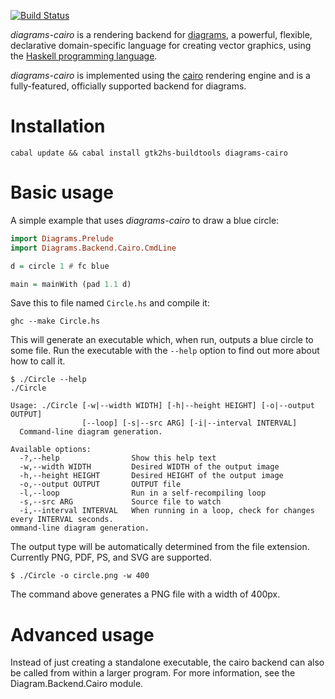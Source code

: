 [![Build Status](https://travis-ci.org/diagrams/diagrams-cairo.png?branch=master)](http://travis-ci.org/diagrams/diagrams-cairo)

_diagrams-cairo_ is a rendering backend for [diagrams], a powerful,
flexible, declarative domain-specific language for creating vector graphics,
using the [Haskell programming language][haskell].

[diagrams]: http://projects.haskell.org/diagrams/
[haskell]: http://www.haskell.org/haskellwiki/Haskell

_diagrams-cairo_ is implemented using the [cairo] rendering engine and
is a fully-featured, officially supported backend for diagrams.

[cairo]: http://www.cairographics.org/

# Installation

```
cabal update && cabal install gtk2hs-buildtools diagrams-cairo
```

# Basic usage

A simple example that uses _diagrams-cairo_ to draw a blue circle:

```haskell
import Diagrams.Prelude
import Diagrams.Backend.Cairo.CmdLine

d = circle 1 # fc blue

main = mainWith (pad 1.1 d)
```

Save this to file named `Circle.hs` and compile it:

```
ghc --make Circle.hs
```

This will generate an executable which, when run, outputs a blue
circle to some file. Run the executable with the `--help` option to
find out more about how to call it.

```
$ ./Circle --help
./Circle

Usage: ./Circle [-w|--width WIDTH] [-h|--height HEIGHT] [-o|--output OUTPUT]
                [--loop] [-s|--src ARG] [-i|--interval INTERVAL]
  Command-line diagram generation.

Available options:
  -?,--help                Show this help text
  -w,--width WIDTH         Desired WIDTH of the output image
  -h,--height HEIGHT       Desired HEIGHT of the output image
  -o,--output OUTPUT       OUTPUT file
  -l,--loop                Run in a self-recompiling loop
  -s,--src ARG             Source file to watch
  -i,--interval INTERVAL   When running in a loop, check for changes every INTERVAL seconds.
ommand-line diagram generation.
```

The output type will be automatically determined from the file
extension.  Currently PNG, PDF, PS, and SVG are supported.

```
$ ./Circle -o circle.png -w 400
```

The command above generates a PNG file with a width of 400px.

# Advanced usage

Instead of just creating a standalone executable, the cairo backend
can also be called from within a larger program.  For more
information, see the Diagram.Backend.Cairo module.
